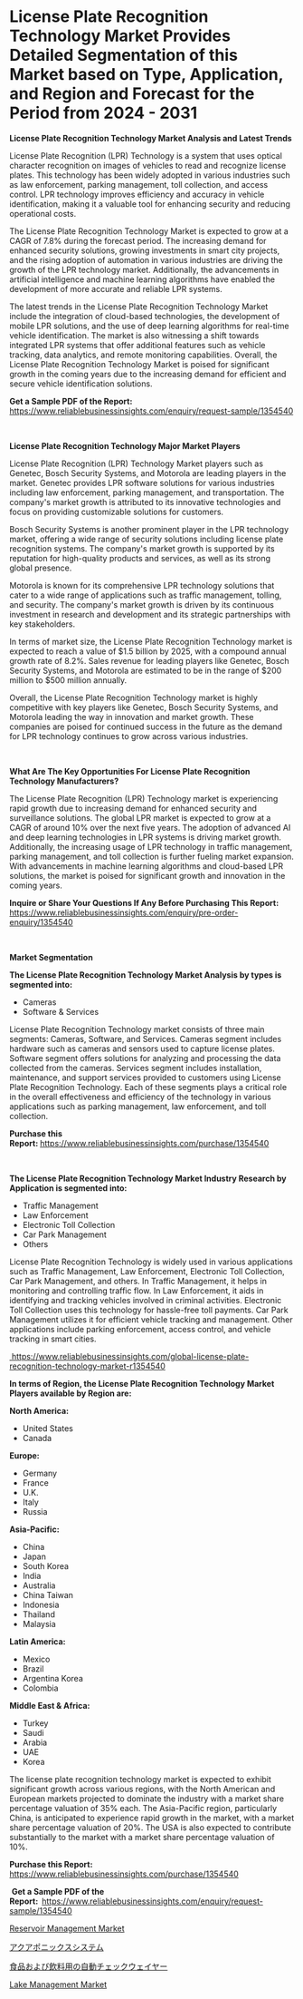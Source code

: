 <p><h1>License Plate Recognition Technology Market Provides Detailed Segmentation of this Market based on Type, Application, and Region and Forecast for the Period from 2024 - 2031</h1></p><p><strong>License Plate Recognition Technology Market Analysis and Latest Trends</strong></p>
<p><p>License Plate Recognition (LPR) Technology is a system that uses optical character recognition on images of vehicles to read and recognize license plates. This technology has been widely adopted in various industries such as law enforcement, parking management, toll collection, and access control. LPR technology improves efficiency and accuracy in vehicle identification, making it a valuable tool for enhancing security and reducing operational costs.</p><p>The License Plate Recognition Technology Market is expected to grow at a CAGR of 7.8% during the forecast period. The increasing demand for enhanced security solutions, growing investments in smart city projects, and the rising adoption of automation in various industries are driving the growth of the LPR technology market. Additionally, the advancements in artificial intelligence and machine learning algorithms have enabled the development of more accurate and reliable LPR systems.</p><p>The latest trends in the License Plate Recognition Technology Market include the integration of cloud-based technologies, the development of mobile LPR solutions, and the use of deep learning algorithms for real-time vehicle identification. The market is also witnessing a shift towards integrated LPR systems that offer additional features such as vehicle tracking, data analytics, and remote monitoring capabilities. Overall, the License Plate Recognition Technology Market is poised for significant growth in the coming years due to the increasing demand for efficient and secure vehicle identification solutions.</p></p>
<p><strong>Get a Sample PDF of the Report:&nbsp;</strong> <a href="https://www.reliablebusinessinsights.com/enquiry/request-sample/1354540">https://www.reliablebusinessinsights.com/enquiry/request-sample/1354540</a></p>
<p>&nbsp;</p>
<p><strong>License Plate Recognition Technology Major Market Players</strong></p>
<p><p>License Plate Recognition (LPR) Technology Market players such as Genetec, Bosch Security Systems, and Motorola are leading players in the market. Genetec provides LPR software solutions for various industries including law enforcement, parking management, and transportation. The company's market growth is attributed to its innovative technologies and focus on providing customizable solutions for customers.</p><p>Bosch Security Systems is another prominent player in the LPR technology market, offering a wide range of security solutions including license plate recognition systems. The company's market growth is supported by its reputation for high-quality products and services, as well as its strong global presence.</p><p>Motorola is known for its comprehensive LPR technology solutions that cater to a wide range of applications such as traffic management, tolling, and security. The company's market growth is driven by its continuous investment in research and development and its strategic partnerships with key stakeholders.</p><p>In terms of market size, the License Plate Recognition Technology market is expected to reach a value of $1.5 billion by 2025, with a compound annual growth rate of 8.2%. Sales revenue for leading players like Genetec, Bosch Security Systems, and Motorola are estimated to be in the range of $200 million to $500 million annually.</p><p>Overall, the License Plate Recognition Technology market is highly competitive with key players like Genetec, Bosch Security Systems, and Motorola leading the way in innovation and market growth. These companies are poised for continued success in the future as the demand for LPR technology continues to grow across various industries.</p></p>
<p>&nbsp;</p>
<p><strong>What Are The Key Opportunities For License Plate Recognition Technology Manufacturers?</strong></p>
<p><p>The License Plate Recognition (LPR) Technology market is experiencing rapid growth due to increasing demand for enhanced security and surveillance solutions. The global LPR market is expected to grow at a CAGR of around 10% over the next five years. The adoption of advanced AI and deep learning technologies in LPR systems is driving market growth. Additionally, the increasing usage of LPR technology in traffic management, parking management, and toll collection is further fueling market expansion. With advancements in machine learning algorithms and cloud-based LPR solutions, the market is poised for significant growth and innovation in the coming years.</p></p>
<p><strong>Inquire or Share Your Questions If Any Before Purchasing This Report:</strong> <a href="https://www.reliablebusinessinsights.com/enquiry/pre-order-enquiry/1354540">https://www.reliablebusinessinsights.com/enquiry/pre-order-enquiry/1354540</a></p>
<p>&nbsp;</p>
<p><strong>Market Segmentation</strong></p>
<p><strong>The License Plate Recognition Technology Market Analysis by types is segmented into:</strong></p>
<p><ul><li>Cameras</li><li>Software & Services</li></ul></p>
<p><p>License Plate Recognition Technology market consists of three main segments: Cameras, Software, and Services. Cameras segment includes hardware such as cameras and sensors used to capture license plates. Software segment offers solutions for analyzing and processing the data collected from the cameras. Services segment includes installation, maintenance, and support services provided to customers using License Plate Recognition Technology. Each of these segments plays a critical role in the overall effectiveness and efficiency of the technology in various applications such as parking management, law enforcement, and toll collection.</p></p>
<p><strong>Purchase this Report:&nbsp;</strong><a href="https://www.reliablebusinessinsights.com/purchase/1354540">https://www.reliablebusinessinsights.com/purchase/1354540</a></p>
<p>&nbsp;</p>
<p><strong>The License Plate Recognition Technology Market Industry Research by Application is segmented into:</strong></p>
<p><ul><li>Traffic Management</li><li>Law Enforcement</li><li>Electronic Toll Collection</li><li>Car Park Management</li><li>Others</li></ul></p>
<p><p>License Plate Recognition Technology is widely used in various applications such as Traffic Management, Law Enforcement, Electronic Toll Collection, Car Park Management, and others. In Traffic Management, it helps in monitoring and controlling traffic flow. In Law Enforcement, it aids in identifying and tracking vehicles involved in criminal activities. Electronic Toll Collection uses this technology for hassle-free toll payments. Car Park Management utilizes it for efficient vehicle tracking and management. Other applications include parking enforcement, access control, and vehicle tracking in smart cities.</p></p>
<p><a href="https://www.reliablebusinessinsights.com/global-license-plate-recognition-technology-market-r1354540">&nbsp;https://www.reliablebusinessinsights.com/global-license-plate-recognition-technology-market-r1354540</a></p>
<p><strong>In terms of Region, the License Plate Recognition Technology Market Players available by Region are:</strong></p>
<p>
    <p> <strong> North America: </strong>
        <ul>
            <li>United States</li>
            <li>Canada</li>
        </ul>
        </p> 
    <p> <strong> Europe: </strong>
        <ul>
            <li>Germany</li>
            <li>France</li>
            <li>U.K.</li>
            <li>Italy</li>
            <li>Russia</li>
        </ul>
        </p> 
    <p> <strong> Asia-Pacific: </strong>
        <ul>
            <li>China</li>
            <li>Japan</li>
            <li>South Korea</li>
            <li>India</li>
            <li>Australia</li>
            <li>China Taiwan</li>
            <li>Indonesia</li>
            <li>Thailand</li>
            <li>Malaysia</li>
        </ul>
        </p> 
    <p> <strong> Latin America: </strong>
        <ul>
            <li>Mexico</li>
            <li>Brazil</li>
            <li>Argentina Korea</li>
            <li>Colombia</li>
        </ul>
        </p> 
    <p> <strong> Middle East & Africa: </strong>
        <ul>
            <li>Turkey</li>
            <li>Saudi</li>
            <li>Arabia</li>
            <li>UAE</li>
            <li>Korea</li>
        </ul>
    </p>
    </p>
<p><p>The license plate recognition technology market is expected to exhibit significant growth across various regions, with the North American and European markets projected to dominate the industry with a market share percentage valuation of 35% each. The Asia-Pacific region, particularly China, is anticipated to experience rapid growth in the market, with a market share percentage valuation of 20%. The USA is also expected to contribute substantially to the market with a market share percentage valuation of 10%.</p></p>
<p><strong>Purchase this Report: </strong><a href="https://www.reliablebusinessinsights.com/purchase/1354540">https://www.reliablebusinessinsights.com/purchase/1354540</a></p>
<p>&nbsp;<strong>Get a Sample PDF of the Report:&nbsp;&nbsp;</strong><a href="https://www.reliablebusinessinsights.com/enquiry/request-sample/1354540">https://www.reliablebusinessinsights.com/enquiry/request-sample/1354540</a></p>
<p><strong></strong></p>
<p><p><a href="https://github.com/muhammadasraf467/Market-Research-Report-List-1/blob/main/reservoir-management-market.md">Reservoir Management Market</a></p><p><a href="https://github.com/vtbvgl20191192/Market-Research-Report-List-3/blob/main/3647130181439.md">アクアポニックスシステム</a></p><p><a href="https://github.com/laurenreichert/Market-Research-Report-List-2/blob/main/5137365181440.md">食品および飲料用の自動チェックウェイヤー</a></p><p><a href="https://github.com/gikababa4/Market-Research-Report-List-1/blob/main/lake-management-market.md">Lake Management Market</a></p></p>